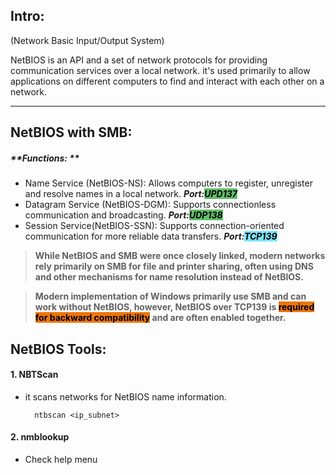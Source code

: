 
## **Intro:**
(Network Basic Input/Output System)

NetBIOS is an API and a set of network protocols for providing communication services over a local network. it's used primarily to allow applications on different computers to find and interact with each other on a network.

---
## **NetBIOS with SMB:**
##### **Functions: **
- Name Service (NetBIOS-NS): Allows computers to register, unregister and resolve names in a local network. ***Port:<mark style="background: #62BE6A;">UPD137</mark>***
- Datagram Service (NetBIOS-DGM): Supports connectionless communication and broadcasting. ***Port:<mark style="background: #62BE6A;">UDP138</mark>***
- Session Service(NetBIOS-SSN): Supports connection-oriented communication for more reliable data transfers. ***Port:<mark style="background: #00CDFF82;">TCP139</mark>***

> **While NetBIOS and SMB were once closely linked, modern networks rely primarily on SMB for file and printer sharing, often using DNS and other mechanisms for name resolution instead of NetBIOS.** 

>**Modern implementation of Windows primarily use SMB and can work without NetBIOS, however, NetBIOS over TCP139 is <mark style="background: #ED7506;">required for backward compatibility</mark> and are often enabled together.**


## **NetBIOS Tools:**

#### **1. NBTScan**

- it scans networks for NetBIOS name information.

		ntbscan <ip_subnet> 


####  **2. nmblookup**

- Check help menu




